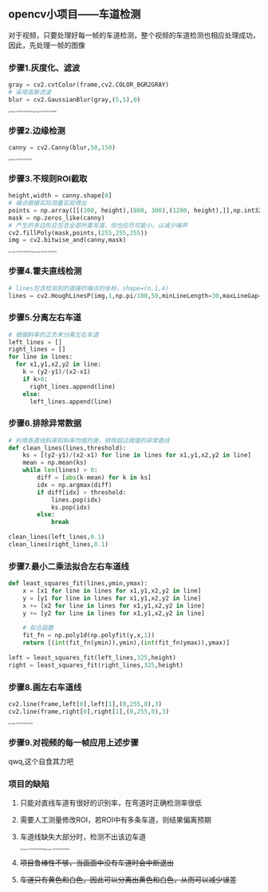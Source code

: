 ## opencv小项目——车道检测

对于视频，只要处理好每一帧的车道检测，整个视频的车道检测也相应处理成功，因此，先处理一帧的图像

### 步骤1.灰度化、滤波

```python
gray = cv2.cvtColor(frame,cv2.COLOR_BGR2GRAY)
# 采用高斯滤波
blur = cv2.GaussianBlur(gray,(5,5),0)
```

<img src="https://cdn.jsdelivr.net/gh/lgds-01/picture@main/uPic/image-20211021010102873.png" alt="image-20211021010102873" style="zoom: 25%;" /><img src="https://cdn.jsdelivr.net/gh/lgds-01/picture@main/uPic/image-20211021010131689.png" alt="image-20211021010131689" style="zoom:25%;" />

### 步骤2.边缘检测

```python
canny = cv2.Canny(blur,50,150)
```

<img src="https://cdn.jsdelivr.net/gh/lgds-01/picture@main/uPic/image-20211021010311379.png" alt="image-20211021010311379" style="zoom:25%;" />

### 步骤3.不规则ROI截取

```python
height,width = canny.shape[0]
# 端点根据实际测量实验得出
points = np.array([[(200, height),(800, 300),(1200, height),]],np.int32)
mask = np.zeros_like(canny)
# 产生的多边形应包含全部所需车道，但也应尽可能小，以减少噪声
cv2.fillPoly(mask,points,(255,255,255))
img = cv2.bitwise_and(canny,mask)
```

<img src="https://cdn.jsdelivr.net/gh/lgds-01/picture@main/uPic/image-20211021010502072.png" alt="image-20211021010502072" style="zoom:25%;" /><img src="/Users/lgds/Library/Application Support/typora-user-images/image-20211021010513707.png" alt="image-20211021010513707" style="zoom:25%;" />

### 步骤4.霍夫直线检测

```python
# lines包含检测到的直接的端点的坐标，shape=(n,1,4)
lines = cv2.HoughLinesP(img,1,np.pi/180,50,minLineLength=30,maxLineGap=20)
```

### 步骤5.分离左右车道

```python
# 根据斜率的正负来分离左右车道
left_lines = []
right_lines = []
for line in lines:
  for x1,y1,x2,y2 in line:
    k = (y2-y1)/(x2-x1)
    if k>0:
      right_lines.append(line)
    else:
      left_lines.append(line)
```

### 步骤6.排除异常数据

```python
# 利用各直线斜率和斜率均值的差，排除超过阈值的异常直线
def clean_lines(lines,threshold):
    ks = [(y2-y1)/(x2-x1) for line in lines for x1,y1,x2,y2 in line]
    mean = np.mean(ks)
    while len(lines) > 0:
        diff = [abs(k-mean) for k in ks]
        idx = np.argmax(diff)
        if diff[idx] > threshold:
            lines.pop(idx)
            ks.pop(idx)
        else:
            break
            
clean_lines(left_lines,0.1)
clean_lines(right_lines,0.1)
```

### 步骤7.最小二乘法拟合左右车道线

```python
def least_squares_fit(lines,ymin,ymax):
    x = [x1 for line in lines for x1,y1,x2,y2 in line]
    y = [y1 for line in lines for x1,y1,x2,y2 in line]
    x += [x2 for line in lines for x1,y1,x2,y2 in line]
    y += [y2 for line in lines for x1,y1,x2,y2 in line]
    
    # 拟合函数
    fit_fn = np.poly1d(np.polyfit(y,x,1))
    return [(int(fit_fn(ymin)),ymin),(int(fit_fn(ymax)),ymax)]
  
left = least_squares_fit(left_lines,325,height)
right = least_squares_fit(right_lines,325,height)
```

### 步骤8.画左右车道线

```python
cv2.line(frame,left[0],left[1],(0,255,0),3)
cv2.line(frame,right[0],right[1],(0,255,0),3)
```

<img src="https://cdn.jsdelivr.net/gh/lgds-01/picture@main/uPic/image-20211021012753542.png" alt="image-20211021012753542" style="zoom:25%;" />

### 步骤9.对视频的每一帧应用上述步骤

qwq,这个自食其力吧

### 项目的缺陷

1. 只能对直线车道有很好的识别率，在弯道时正确检测率很低

2. 需要人工测量修改ROI，若ROI中有多条车道，则结果偏离预期

3. 车道线缺失大部分时，检测不出该边车道

   <img src="https://cdn.jsdelivr.net/gh/lgds-01/picture@main/uPic/image-20211021093700919.png" alt="image-20211021093700919" style="zoom:25%;" /><img src="/Users/lgds/Library/Application Support/typora-user-images/image-20211021093716499.png" alt="image-20211021093716499" style="zoom:25%;" />

4. ~~项目鲁棒性不够，当画面中没有车道时会中断退出~~

5. ~~车道只有黄色和白色，因此可以分离出黄色和白色，从而可以减少误差~~
